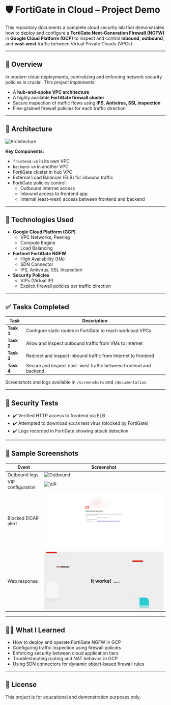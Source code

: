 # 🛡️ FortiGate in Cloud – Project Demo

This repository documents a complete cloud security lab that demonstrates how to deploy and configure a **FortiGate Next-Generation Firewall (NGFW)** in **Google Cloud Platform (GCP)** to inspect and control **inbound**, **outbound**, and **east-west** traffic between Virtual Private Clouds (VPCs).

---

## 📌 Overview

In modern cloud deployments, centralizing and enforcing network security policies is crucial. This project implements:

- A **hub-and-spoke VPC architecture**
- A highly available **FortiGate firewall cluster**
- Secure inspection of traffic flows using **IPS, Antivirus, SSL inspection**
- Fine-grained firewall policies for each traffic direction

---

## 📐 Architecture

![Architecture](architecture/task4-final-architecture.png)

**Key Components:**

- `frontend-vm` in its own VPC
- `backend-vm` in another VPC
- FortiGate cluster in hub VPC
- External Load Balancer (ELB) for inbound traffic
- FortiGate policies control:
  - Outbound internet access
  - Inbound access to frontend app
  - Internal (east-west) access between frontend and backend

---

## 🔧 Technologies Used

- **Google Cloud Platform (GCP)**
  - VPC Networks, Peering
  - Compute Engine
  - Load Balancing
- **Fortinet FortiGate NGFW**
  - High Availability (HA)
  - SDN Connector
  - IPS, Antivirus, SSL Inspection
- **Security Policies**
  - VIPs (Virtual IP)
  - Explicit firewall policies per traffic direction

---

## ✅ Tasks Completed

| Task | Description |
|------|-------------|
| **Task 1** | Configure static routes in FortiGate to reach workload VPCs |
| **Task 2** | Allow and inspect outbound traffic from VMs to Internet |
| **Task 3** | Redirect and inspect inbound traffic from Internet to frontend |
| **Task 4** | Secure and inspect east-west traffic between frontend and backend |

Screenshots and logs available in `/screenshots` and `/documentation`.

---

## 🧪 Security Tests

- ✔️ Verified HTTP access to frontend via ELB
- ✔️ Attempted to download `EICAR` test virus (blocked by FortiGate)
- ✔️ Logs recorded in FortiGate showing attack detection

---

## 📸 Sample Screenshots

| Event | Screenshot |
|-------|------------|
| Outbound logs | ![Outbound](screenshots/task2-logs.png) |
| VIP configuration | ![VIP](screenshots/task3-vip-policy.png) |
| Blocked EICAR alert | ![EICAR](screenshots/task4-eicar-alert.png) |
| Web response | ![Web](screenshots/task4-it-works.png) |

---

## 👨‍💻 What I Learned

- How to deploy and operate FortiGate NGFW in GCP
- Configuring traffic inspection using firewall policies
- Enforcing security between cloud application tiers
- Troubleshooting routing and NAT behavior in GCP
- Using SDN connectors for dynamic object-based firewall rules

---

## 📎 License

This project is for educational and demonstration purposes only.
